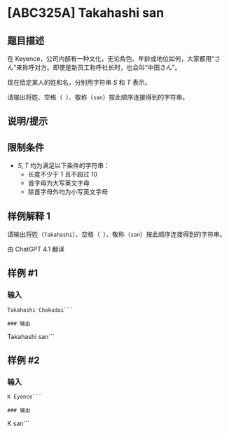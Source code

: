 # [ABC325A] Takahashi san

## 题目描述

在 Keyence，公司内部有一种文化，无论角色、年龄或地位如何，大家都用“さん”来称呼对方。即使是新员工称呼社长时，也会叫“中田さん”。

现在给定某人的姓和名，分别用字符串 $S$ 和 $T$ 表示。

请输出将姓、空格（` `）、敬称（`san`）按此顺序连接得到的字符串。

## 说明/提示

## 限制条件

- $S,T$ 均为满足以下条件的字符串：
  - 长度不少于 $1$ 且不超过 $10$
  - 首字母为大写英文字母
  - 除首字母外均为小写英文字母

## 样例解释 1

请输出将姓（`Takahashi`）、空格（` `）、敬称（`san`）按此顺序连接得到的字符串。

由 ChatGPT 4.1 翻译

## 样例 #1

### 输入

```
Takahashi Chokudai```

### 输出

```
Takahashi san```

## 样例 #2

### 输入

```
K Eyence```

### 输出

```
K san```

